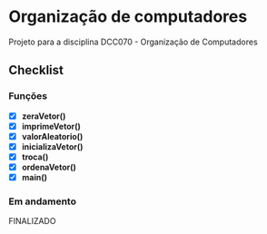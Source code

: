 # Organização de computadores
Projeto para a disciplina DCC070 - Organização de Computadores

## Checklist
### Funções
 - [x] <b>zeraVetor()</b>
 - [x] <b>imprimeVetor()</b>
 - [x] <b>valorAleatorio()</b>
 - [x] <b>inicializaVetor()</b>
 - [x] <b>troca()</b>
 - [x] <b>ordenaVetor()</b>
 - [x] <b>main()</b>

### Em andamento
FINALIZADO
